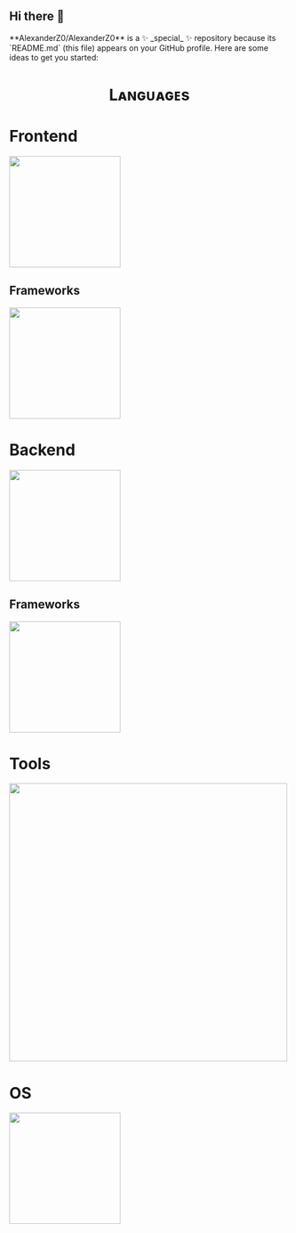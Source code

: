 ## Hi there 👋

<!-->
**AlexanderZ0/AlexanderZ0** is a ✨ _special_ ✨ repository because its `README.md` (this file) appears on your GitHub profile.

Here are some ideas to get you started:

<h1 align="center">Lᴀɴɢᴜᴀɢᴇs </h1> 
<p align="center">
<h1 align="left">Frontend</h1>
 <img width="200px"  src="https://skillicons.dev/icons?i=html,css,js,bootstrap,line=10"/>

 <h2 align="left">Frameworks</h2>
<img width="200px"  src="https://skillicons.dev/icons?i=react,vue,angular,line=10"/>

<h1 align="left">Backend</h1>
<img width="200px"  src="https://skillicons.dev/icons?i=py,php,mysql,line=10"/>

 <h2 align="left">Frameworks</h2>
<img width="200px"  src="https://skillicons.dev/icons?i=django,nodejs,spring,line=10"/>

<h1 align="left">Tools</h1>
<img width="500px"  src="https://skillicons.dev/icons?i=git,github,docker,anaconda,flask,gmail,ts,vscode,visualstudio,line=10"/>

<h1 align="left">OS</h1>
 <img width="200px"  src="https://skillicons.dev/icons?i=windows,linux,line=10"/>

